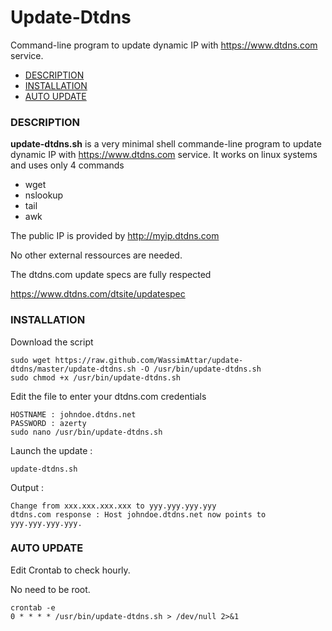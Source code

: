 # Update-Dtdns

Command-line program to update dynamic IP with https://www.dtdns.com service.

- [DESCRIPTION](#description)
- [INSTALLATION](#installation)
- [AUTO UPDATE](#auto-update)

### DESCRIPTION
**update-dtdns.sh** is a very minimal shell commande-line program to update dynamic IP with https://www.dtdns.com service.
It works on linux systems and uses only 4 commands
 - wget
 - nslookup
 - tail
 - awk

The public IP is provided by http://myip.dtdns.com

No other external ressources are needed.

The dtdns.com update specs are fully respected

https://www.dtdns.com/dtsite/updatespec


### INSTALLATION
Download the script

    sudo wget https://raw.github.com/WassimAttar/update-dtdns/master/update-dtdns.sh -O /usr/bin/update-dtdns.sh
    sudo chmod +x /usr/bin/update-dtdns.sh

Edit the file to enter your dtdns.com credentials

    HOSTNAME : johndoe.dtdns.net
    PASSWORD : azerty
    sudo nano /usr/bin/update-dtdns.sh

Launch the update :

    update-dtdns.sh

Output :

    Change from xxx.xxx.xxx.xxx to yyy.yyy.yyy.yyy
    dtdns.com response : Host johndoe.dtdns.net now points to yyy.yyy.yyy.yyy.

### AUTO UPDATE

Edit Crontab to check hourly.

No need to be root.

    crontab -e
    0 * * * * /usr/bin/update-dtdns.sh > /dev/null 2>&1